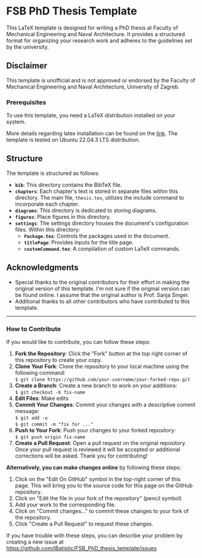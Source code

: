 # FSB PhD Thesis Template

This LaTeX template is designed for writing a PhD thesis at Faculty of Mechanical Engineering and Naval Architecture. It provides a structured format for organizing your research work and adheres to the guidelines set by the university.

## Disclaimer

This template is unofficial and is not approved or endorsed by the Faculty of Mechanical Engineering and Naval Architecture, University of Zagreb.

### Prerequisites

To use this template, you need a LaTeX distribution installed on your system.   

More details regarding latex installation can be found on the [link](https://milq.github.io/install-latex-ubuntu-debian/).
The template is tested on Ubuntu 22.04.3 LTS distribution.

## Structure 

The template is structured as follows:

- **`bib`**: This directory contains the BibTeX file.
- **`chapters`**:  Each chapter's text is stored in separate files within this directory. The main file, `thesis.tex`, utilizes the include command to incorporate each chapter.
- **`diagrams`**: This directory is dedicated to storing diagrams.
- **`figures`**: Place figures in this directory.
- **`settings`**: The settings directory houses the document's configuration files. Within this directory:
  - **`Package.tex`**: Controls the packages used in the document.
  - **`titlePage`**: Provides inputs for the title page.
  - **`customCommand.tex`**: A compilation of custom LaTeX commands.

## Acknowledgments

-  Special thanks to the original contributors for their effort in making the original version of this template. I'm not sure if the original version can be found online. I assume that the original author is Prof. Sanja Singer.
- Additional thanks to all other contributors who have contributed to this template.

---

### How to Contribute

If you would like to contribute, you can follow these steps:

1. **Fork the Repository**: Click the "Fork" button at the top right corner of this repository to create your copy. 
2. **Clone Your Fork**: Clone the repository to your local machine using the following command:    
   ```$ git clone https://github.com/your-username/your-forked-repo.git    ``` 
3. **Create a Branch**: Create a new branch to work on your additions:     
   ```$ git checkout -b fix-name    ```
4. **Edit Files**:  Make edits 
5. **Commit Your Changes**: Commit your changes with a descriptive commit message:    
   ```$ git add -u```   
   ```$ git commit -m "fix for ..."    ``` 
6. **Push to Your Fork**: Push your changes to your forked repository:     
   ```$ git push origin fix-name    ```
7.  **Create a Pull Request**: Open a pull request on the original repository. Once your pull request is reviewed it will be accepted or additional corrections will be asked. Thank you for contributing!

**Alternatively, you can make changes online** by following these steps:

1. Click on the "Edit On GitHub" symbol in the top-right corner of this page. This will bring you to the source code for this page on the GitHub repository.
2. Click on "Edit the file in your fork of the repository" (pencil symbol)
3. Add your work to the corresponding file.
4. Click on "Commit changes…" to commit these changes to your fork of the repository.
5. Click "Create a Pull Request" to request these changes.

If you have trouble with these steps, you can describe your problem by creating a new issue at https://github.com/iBatistic/FSB_PhD_thesis_template/issues
